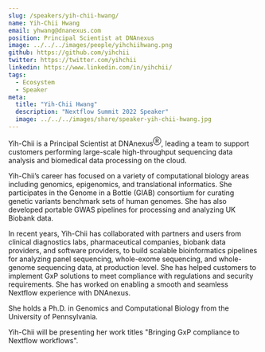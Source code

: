 ```yaml
---
slug: /speakers/yih-chii-hwang/
name: Yih-Chii Hwang
email: yhwang@dnanexus.com
position: Principal Scientist at DNAnexus
image: ../../../images/people/yihchiihwang.png
github: https://github.com/yihchii
twitter: https://twitter.com/yihchii
linkedin: https://www.linkedin.com/in/yihchii/
tags:
  - Ecosystem
  - Speaker
meta:
  title: "Yih-Chii Hwang"
  description: "Nextflow Summit 2022 Speaker"
  image: ../../../images/share/speaker-yih-chii-hwang.jpg
---
```

Yih-Chii is a Principal Scientist at DNAnexus<sup>Ⓡ</sup>, leading a team to support customers performing large-scale high-throughput sequencing data analysis and biomedical data processing on the cloud.

Yih-Chii’s career has focused on a variety of computational biology areas including genomics, epigenomics, and translational informatics. She participates in the Genome in a Bottle (GIAB) consortium for curating genetic variants benchmark sets of human genomes. She has also developed portable GWAS pipelines for processing and analyzing UK Biobank data.  

In recent years, Yih-Chii has collaborated with partners and users from clinical diagnostics labs, pharmaceutical companies, biobank data providers, and software providers, to build scalable bioinformatics pipelines for analyzing panel sequencing, whole-exome sequencing, and whole-genome sequencing data, at production level. She has helped customers to implement GxP solutions to meet compliance with regulations and security requirements. She has worked on enabling a smooth and seamless Nextflow experience with DNAnexus.

She holds a Ph.D. in Genomics and Computational Biology from the University of Pennsylvania.

Yih-Chii will be presenting her work titles "Bringing GxP compliance to Nextflow workflows".
